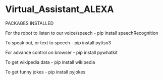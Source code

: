 # Virtual_Assistant_ALEXA

PACKAGES INSTALLED

For the robot to listen to our voice/speech - pip install speechRecognition

To speak out, or text to speech - pip install pyttsx3

For advance control on browser - pip install pywhatkit

To get wikipedia data - pip install wikipedia

To get funny jokes - pip install pyjokes
